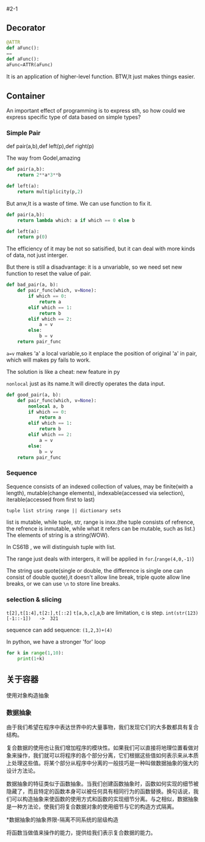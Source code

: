 #2-1
## Decorator
```py
@ATTR
def aFunc():
==
def aFunc():
aFunc=ATTR(aFunc)
```
It is an application of higher-level function.
BTW,It just makes things easier.

## Container
An important effect of programming is to express sth, so how could we express specific type of data based on simple types?


### Simple Pair
def pair(a,b),def left(p),def right(p)

The way from Godel,amazing
```py
def pair(a,b):
    return 2**a*3**b

def left(a):
    return multiplicity(p,2)
```
But anw,It is a waste of time. We can use function to fix it.
```py
def pair(a,b):
    return lambda which: a if which == 0 else b

def left(a):
    return p(0)
```
The efficiency of it may be not so satisified, but it can deal with more kinds of data, not just interger.

But there is still a disadvantage: it is a unvariable, so we need set new function to reset the value of pair.

```py
def bad_pair(a, b):
    def pair_func(which, v=None):
        if which == 0:
            return a
        elif which == 1:
            return b
        elif which == 2:
            a = v
        else:
            b = v
    return pair_func
```

`a=v` makes 'a' a local variable,so it enplace the position of original 'a' in pair, which will makes py fails to work.

The solution is like a cheat: new feature in py

`nonlocal` just as its name.It will directly operates the data input.

```py
def good_pair(a, b):
    def pair_func(which, v=None):
        nonlocal a, b
        if which == 0:
            return a
        elif which == 1:
            return b
        elif which == 2:
            a = v
        else:
            b = v
    return pair_func
```

### Sequence
Sequence consists of an indexed collection of values, may be finite(with a length), mutable(change elements), indexable(accessed via selection), iterable(accessed from first to last)

`tuple list string range || dictionary sets`

list is mutable, while tuple, str, range is inxx.(the tuple consists of refrence, the refrence is inmutable, while what it refers can be mutable, such as list.) The elements of string is a string(WOW).

In CS61B , we will distinguish tuple with list.

The range just deals with intergers, it will be applied in `for`.(`range(4,0,-1)`)

The string use quote(single or double, the difference is single one can consist of double quote),it doesn't allow line break, triple quote allow line breaks, or we can use `\n` to store line breaks.

### selection & slicing
`t[2],t[1:4],t[2:],t[::2]`
`t[a,b,c]`,a,b are limitation, c is step.
`int(str(123)[-1::-1])   ->  321`

sequence can add sequence:
`(1,2,3)+(4)`

In python, we have a stronger 'for' loop
```py
for k in range(1,10):
    print(1+k)
```

## 关于容器

使用对象构造抽象

### 数据抽象
由于我们希望在程序中表达世界中的大量事物，我们发现它们的大多数都具有复合结构。

复合数据的使用也让我们增加程序的模块性。如果我们可以直接将地理位置看做对象来操作，我们就可以将程序的各个部分分离，它们根据这些值如何表示来从本质上处理这些值。将某个部分从程序中分离的一般技巧是一种叫做数据抽象的强大的设计方法论。

数据抽象的特征类似于函数抽象。当我们创建函数抽象时，函数如何实现的细节被隐藏了，而且特定的函数本身可以被任何具有相同行为的函数替换。换句话说，我们可以构造抽象来使函数的使用方式和函数的实现细节分离。与之相似，数据抽象是一种方法论，使我们将复合数据对象的使用细节与它的构造方式隔离。

*数据抽象的抽象界限-隔离不同系统的层级构造

将函数当做值来操作的能力，提供给我们表示复合数据的能力。